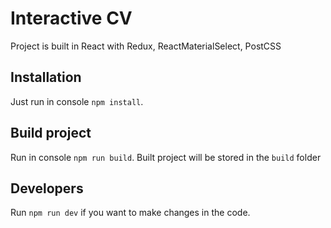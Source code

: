 # Interactive CV

Project is built in React with Redux, ReactMaterialSelect, PostCSS


## Installation

Just run in console `npm install`.

## Build project

Run in console `npm run build`.
Built project will be stored in the `build` folder

## Developers

Run `npm run dev` if you want to make changes in the code.

